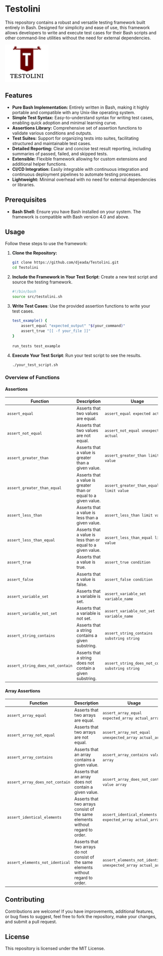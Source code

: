 # Testolini
This repository contains a robust and versatile testing framework built entirely in Bash. Designed for simplicity and ease of use, this framework allows developers to write and execute test cases for their Bash scripts and other command-line utilities without the need for external dependencies.

![Testolini](https://github.com/djeada/Testolini/blob/main/resources/Capture.PNG)

## Features

- **Pure Bash Implementation:** Entirely written in Bash, making it highly portable and compatible with any Unix-like operating system.
- **Simple Test Syntax:** Easy-to-understand syntax for writing test cases, enabling quick adoption and minimal learning curve.
- **Assertions Library:** Comprehensive set of assertion functions to validate various conditions and outputs.
- **Test Suites:** Support for organizing tests into suites, facilitating structured and maintainable test cases.
- **Detailed Reporting:** Clear and concise test result reporting, including summaries of passed, failed, and skipped tests.
- **Extensible:** Flexible framework allowing for custom extensions and additional helper functions.
- **CI/CD Integration:** Easily integrable with continuous integration and continuous deployment pipelines to automate testing processes.
- **Lightweight:** Minimal overhead with no need for external dependencies or libraries.

## Prerequisites

- **Bash Shell:** Ensure you have Bash installed on your system. The framework is compatible with Bash version 4.0 and above.

## Usage

Follow these steps to use the framework:

1. **Clone the Repository:**
   ```sh
   git clone https://github.com/djeada/Testolini.git
   cd Testolini
   ```
   
2. **Include the Framework in Your Test Script**:
   Create a new test script and source the testing framework.
   
   ```sh
   #!/bin/bash
   source src/testolini.sh
   ```

3. **Write Test Cases**:
    Use the provided assertion functions to write your test cases.

    ```sh
    test_example() {
        assert_equal "expected_output" "$(your_command)"
        assert_true "[[ -f your_file ]]"
    }
    
    run_tests test_example
    ```

4. **Execute Your Test Script**:
   Run your test script to see the results.
   
   ```sh
   ./your_test_script.sh
   ```

### Overview of Functions

#### Assertions

| Function                     | Description                                                 | Usage                                     |
|------------------------------|-------------------------------------------------------------|-------------------------------------------|
| `assert_equal`               | Asserts that two values are equal.                          | `assert_equal expected actual`            |
| `assert_not_equal`           | Asserts that two values are not equal.                      | `assert_not_equal unexpected actual`      |
| `assert_greater_than`        | Asserts that a value is greater than a given value.         | `assert_greater_than limit value`         |
| `assert_greater_than_equal`  | Asserts that a value is greater than or equal to a given value. | `assert_greater_than_equal limit value`   |
| `assert_less_than`           | Asserts that a value is less than a given value.            | `assert_less_than limit value`            |
| `assert_less_than_equal`     | Asserts that a value is less than or equal to a given value.| `assert_less_than_equal limit value`      |
| `assert_true`                | Asserts that a value is true.                               | `assert_true condition`                   |
| `assert_false`               | Asserts that a value is false.                              | `assert_false condition`                  |
| `assert_variable_set`        | Asserts that a variable is set.                             | `assert_variable_set variable_name`       |
| `assert_variable_not_set`    | Asserts that a variable is not set.                         | `assert_variable_not_set variable_name`   |
| `assert_string_contains`     | Asserts that a string contains a given substring.           | `assert_string_contains substring string` |
| `assert_string_does_not_contain` | Asserts that a string does not contain a given substring. | `assert_string_does_not_contain substring string` |

#### Array Assertions

| Function                      | Description                                                            | Usage                                        |
|-------------------------------|------------------------------------------------------------------------|----------------------------------------------|
| `assert_array_equal`          | Asserts that two arrays are equal.                                     | `assert_array_equal expected_array actual_array` |
| `assert_array_not_equal`      | Asserts that two arrays are not equal.                                 | `assert_array_not_equal unexpected_array actual_array` |
| `assert_array_contains`       | Asserts that an array contains a given value.                          | `assert_array_contains value array`          |
| `assert_array_does_not_contain` | Asserts that an array does not contain a given value.                  | `assert_array_does_not_contain value array`  |
| `assert_identical_elements`   | Asserts that two arrays consist of the same elements without regard to order. | `assert_identical_elements expected_array actual_array` |
| `assert_elements_not_identical` | Asserts that two arrays do not consist of the same elements without regard to order. | `assert_elements_not_identical unexpected_array actual_array` |

## Contributing

Contributions are welcome! If you have improvements, additional features, or bug fixes to suggest, feel free to fork the repository, make your changes, and submit a pull request.

## License

This repository is licensed under the MIT License.
